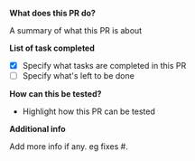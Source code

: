 **What does this PR do?**

A summary of what this PR is about

**List of task completed**

- [x] Specify what tasks are completed in this PR
- [ ] Specify what's left to be done

**How can this be tested?**

- Highlight how this PR can be tested

**Additional info**

Add more info if any. eg fixes #.